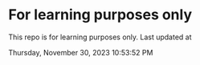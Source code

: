 # For learning purposes only
This repo is for learning purposes only.
Last updated at

Thursday, November 30, 2023 10:53:52 PM

